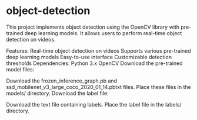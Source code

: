# object-detection
This project implements object detection using the OpenCV library with pre-trained deep learning models. It allows users to perform real-time object detection on videos.

Features:
Real-time object detection on videos
Supports various pre-trained deep learning models
Easy-to-use interface
Customizable detection thresholds
Dependencies:
Python 3.x
OpenCV
Download the pre-trained model files:

Download the frozen_inference_graph.pb and ssd_mobilenet_v3_large_coco_2020_01_14.pbtxt files.
Place these files in the models/ directory.
Download the label file:

Download the text file containing labels.
Place the label file in the labels/ directory.

